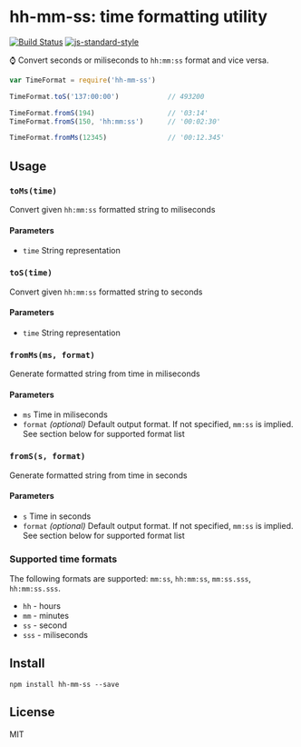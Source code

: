 # hh-mm-ss: time formatting utility
[![Build Status](https://travis-ci.org/Goldob/hh-mm-ss.svg?branch=master)](https://travis-ci.org/Goldob/hh-mm-ss)
[![js-standard-style](https://img.shields.io/badge/code%20style-standard-brightgreen.svg)](http://standardjs.com/)


:watch: Convert seconds or miliseconds to `hh:mm:ss` format and vice versa.

```js
var TimeFormat = require('hh-mm-ss')

TimeFormat.toS('137:00:00')            // 493200

TimeFormat.fromS(194)                  // '03:14'
TimeFormat.fromS(150, 'hh:mm:ss')      // '00:02:30'

TimeFormat.fromMs(12345)               // '00:12.345'
```

## Usage

### `toMs(time)`

Convert given `hh:mm:ss` formatted string to miliseconds

#### Parameters
- `time` String representation

### `toS(time)`

Convert given `hh:mm:ss` formatted string to seconds

#### Parameters
- `time` String representation

### `fromMs(ms, format)`

Generate formatted string from time in miliseconds

#### Parameters
- `ms` Time in miliseconds
- `format` _(optional)_ Default output format. If not specified, `mm:ss` is implied. See section below for supported format list

### `fromS(s, format)`

Generate formatted string from time in seconds

#### Parameters
- `s` Time in seconds
- `format` _(optional)_ Default output format. If not specified, `mm:ss` is implied. See section below for supported format list

### Supported time formats
The following formats are supported: `mm:ss`, `hh:mm:ss`, `mm:ss.sss`, `hh:mm:ss.sss`.

- `hh` - hours
- `mm` - minutes
- `ss` - second
- `sss` - miliseconds

## Install

`npm install hh-mm-ss --save`

## License

MIT
